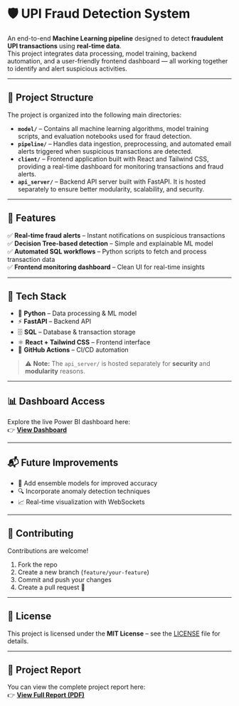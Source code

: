 # 🛡️ UPI Fraud Detection System

An end-to-end **Machine Learning pipeline** designed to detect **fraudulent UPI transactions** using **real-time data**.  
This project integrates data processing, model training, backend automation, and a user-friendly frontend dashboard — all working together to identify and alert suspicious activities.

---

## 📁 Project Structure

The project is organized into the following main directories:

- **`model/`** – Contains all machine learning algorithms, model training scripts, and evaluation notebooks used for fraud detection.
- **`pipeline/`** – Handles data ingestion, preprocessing, and automated email alerts triggered when suspicious transactions are detected.
- **`client/`** – Frontend application built with React and Tailwind CSS, providing a real-time dashboard for monitoring transactions and fraud alerts.
- **`api_server/`** – Backend API server built with FastAPI. It is hosted separately to ensure better modularity, scalability, and security.

---

## 🚀 Features

✅ **Real-time fraud alerts** – Instant notifications on suspicious transactions  
✅ **Decision Tree-based detection** – Simple and explainable ML model  
✅ **Automated SQL workflows** – Python scripts to fetch and process transaction data  
✅ **Frontend monitoring dashboard** – Clean UI for real-time insights  

---

## 🧠 Tech Stack

- 🐍 **Python** – Data processing & ML model  
- ⚡ **FastAPI** – Backend API  
- 🗄️ **SQL** – Database & transaction storage  
- ⚛️ **React + Tailwind CSS** – Frontend interface  
- 🤖 **GitHub Actions** – CI/CD automation

> ⚠️ **Note:** The `api_server/` is hosted separately for **security** and **modularity** reasons.

---

## 📊 Dashboard Access

Explore the live Power BI dashboard here:  
👉 [**View Dashboard**](https://app.powerbi.com/view?r=eyJrIjoiNWM4OThmZWMtYTYyNy00NWRhLTg5ZjMtZGNjZDcyNGFjZjIxIiwidCI6IjVlOGZlMWVlLTg5NmYtNDdjZi1iMjFjLTUyMWMxMmJmODViYiJ9)

---

## 📬 Future Improvements
- 🧠 Add ensemble models for improved accuracy  
- 🔍 Incorporate anomaly detection techniques  
- 📈 Real-time visualization with WebSockets  

---

## 🤝 Contributing

Contributions are welcome!  
1. Fork the repo  
2. Create a new branch (`feature/your-feature`)  
3. Commit and push your changes  
4. Create a pull request 🚀

---

## 📜 License

This project is licensed under the **MIT License** – see the [LICENSE](./LICENSE) file for details.

---
## 📄 Project Report

You can view the complete project report here:  
👉 [**View Full Report (PDF)**](https://drive.google.com/file/d/1jw39sm5XWZEM9zWsIFFtH2ZtK07zQdL7/view?usp=sharing)
